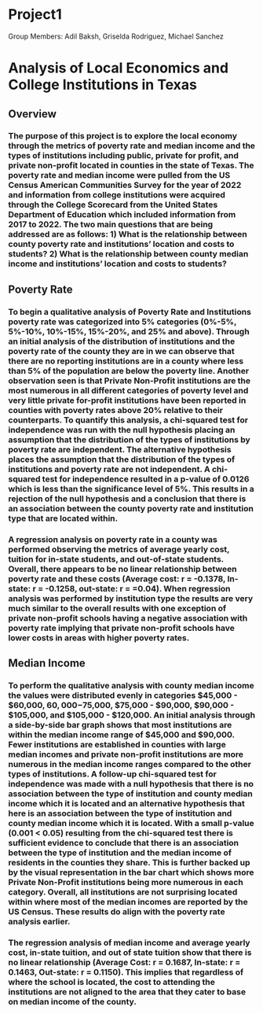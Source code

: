 # Project1
Group Members: Adil Baksh, Griselda Rodriguez, Michael Sanchez

# Analysis of Local Economics and College Institutions in Texas

## Overview
###	The purpose of this project is to explore the local economy through the metrics of poverty rate and median income and the types of institutions including public, private for profit, and private non-profit located in counties in the state of Texas.  The poverty rate and median income were pulled from the US Census American Communities Survey for the year of 2022 and information from college institutions were acquired through the College Scorecard from the United States Department of Education which included information from 2017 to 2022.  The two main questions that are being addressed are as follows: 1) What is the relationship between county poverty rate and institutions’ location and costs to students? 2) What is the relationship between county median income and institutions’ location and costs to students?
## Poverty Rate
###	To begin a qualitative analysis of Poverty Rate and Institutions poverty rate was categorized into 5% categories (0%-5%, 5%-10%, 10%-15%, 15%-20%, and 25% and above).  Through an initial analysis of the distribution of institutions and the poverty rate of the county they are in we can observe that there are no reporting institutions are in a county where less than 5% of the population are below the poverty line.  Another observation seen is that Private Non-Profit institutions are the most numerous in all different categories of poverty level and very little private for-profit institutions have been reported in counties with poverty rates above 20% relative to their counterparts.  To quantify this analysis, a chi-squared test for independence was run with the null hypothesis placing an assumption that the distribution of the types of institutions by poverty rate are independent.  The alternative hypothesis places the assumption that the distribution of the types of institutions and poverty rate are not independent.  A chi-squared test for independence resulted in a p-value of 0.0126 which is less than the significance level of 5%.  This results in a rejection of the null hypothesis and a conclusion that there is an association between the county poverty rate and institution type that are located within.
###	A regression analysis on poverty rate in a county was performed observing the metrics of average yearly cost, tuition for in-state students, and out-of-state students.  Overall, there appears to be no linear relationship between poverty rate and these costs (Average cost: r = -0.1378, In-state: r = -0.1258, out-state: r = =0.04).  When regression analysis was performed by institution type the results are very much similar to the overall results with one exception of private non-profit schools having a negative association with poverty rate implying that private non-profit schools have lower costs in areas with higher poverty rates.
## Median Income
###	To perform the qualitative analysis with county median income the values were distributed evenly in categories $45,000 - $60,000, $60,000-$75,000, $75,000 - $90,000, $90,000 - $105,000, and $105,000 - $120,000.  An initial analysis through a side-by-side bar graph shows that most institutions are within the median income range of $45,000 and $90,000.  Fewer institutions are established in counties with large median incomes and private non-profit institutions are more numerous in the median income ranges compared to the other types of institutions.  A follow-up chi-squared test for independence was made with a null hypothesis that there is no association between the type of institution and county median income which it is located and an alternative hypothesis that here is an association between the type of institution and county median income which it is located.  With a small p-value (0.001 < 0.05) resulting from the chi-squared test there is sufficient evidence to conclude that there is an association between the type of institution and the median income of residents in the counties they share.  This is further backed up by the visual representation in the bar chart which shows more Private Non-Profit institutions being more numerous in each category.  Overall, all institutions are not surprising located within where most of the median incomes are reported by the US Census.  These results do align with the poverty rate analysis earlier.
###	The regression analysis of median income and average yearly cost, in-state tuition, and out of state tuition show that there is no linear relationship (Average Cost: r = 0.1687, In-state: r = 0.1463, Out-state: r = 0.1150). This implies that regardless of where the school is located, the cost to attending the institutions are not aligned to the area that they cater to base on median income of the county.
